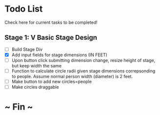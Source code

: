 
# Todo List
Check here for current tasks to be completed!

## Stage 1: V Basic Stage Design
- [ ] Build Stage Div
- [x] Add input fields for stage dimensions (IN FEET)
- [ ] Upon button click submitting dimension change, resize height of stage, but keep width the same
- [ ] Function to calculate circle radii given stage dimensions correpsonding to people. Assume normal person width (diameter) is 2 feet.
- [ ] Make button to add new circles=people
- [ ] Make circles draggable

# ~ Fin ~
